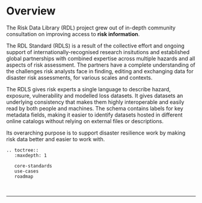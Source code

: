 # Overview

The Risk Data Library (RDL) project grew out of in-depth community consultation on improving access to **risk information**.

The RDL Standard (RDLS) is a result of the collective effort and ongoing support of internationally-recognised research insitutions and established global partnerships with combined expertise across multiple hazards and all aspects of risk assessment. The partners have a complete understanding of the challenges risk analysts face in finding, editing and exchanging data for disaster risk assessments, for various scales and contexts.

The RDLS gives risk experts a single language to describe hazard, exposure, vulnerability and modelled loss datasets. It gives datasets an underlying consistency that makes them highly interoperable and easily read by both people and machines. The schema contains labels for key metadata fields, making it easier to identify datasets hosted in different online catalogs without relying on external files or descriptions.

Its overarching purpose is to support disaster resilience work by making risk data better and easier to work with.

```{eval-rst}
.. toctree::
   :maxdepth: 1

   core-standards
   use-cases
   roadmap
```

<br><hr>
